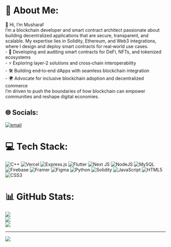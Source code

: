 # 💫 About Me:
👋 Hi, I’m Musharaf<br>I’m a blockchain developer and smart contract architect passionate about building decentralized applications that are secure, transparent, and scalable. My expertise lies in Solidity, Ethereum, and Web3 integrations, where I design and deploy smart contracts for real‑world use cases.<br>- 🔗 Developing and auditing smart contracts for DeFi, NFTs, and tokenized ecosystems<br>- ⚡ Exploring layer‑2 solutions and cross‑chain interoperability<br>- 🛠️ Building end‑to‑end dApps with seamless blockchain integration<br>- 🌍 Advocate for inclusive blockchain adoption and decentralized commerce<br>I’m driven to push the boundaries of how blockchain can empower communities and reshape digital economies.<br>


## 🌐 Socials:
[![email](https://img.shields.io/badge/Email-D14836?logo=gmail&logoColor=white)](mailto:itsmail@gmail.com) 

# 💻 Tech Stack:
![C++](https://img.shields.io/badge/c++-%2300599C.svg?style=for-the-badge&logo=c%2B%2B&logoColor=white) ![Vercel](https://img.shields.io/badge/vercel-%23000000.svg?style=for-the-badge&logo=vercel&logoColor=white) ![Express.js](https://img.shields.io/badge/express.js-%23404d59.svg?style=for-the-badge&logo=express&logoColor=%2361DAFB) ![Flutter](https://img.shields.io/badge/Flutter-%2302569B.svg?style=for-the-badge&logo=Flutter&logoColor=white) ![Next JS](https://img.shields.io/badge/Next-black?style=for-the-badge&logo=next.js&logoColor=white) ![NodeJS](https://img.shields.io/badge/node.js-6DA55F?style=for-the-badge&logo=node.js&logoColor=white) ![MySQL](https://img.shields.io/badge/mysql-4479A1.svg?style=for-the-badge&logo=mysql&logoColor=white) ![Firebase](https://img.shields.io/badge/firebase-a08021?style=for-the-badge&logo=firebase&logoColor=ffcd34) ![Framer](https://img.shields.io/badge/Framer-black?style=for-the-badge&logo=framer&logoColor=blue) ![Figma](https://img.shields.io/badge/figma-%23F24E1E.svg?style=for-the-badge&logo=figma&logoColor=white) ![Python](https://img.shields.io/badge/python-3670A0?style=for-the-badge&logo=python&logoColor=ffdd54) ![Solidity](https://img.shields.io/badge/Solidity-%23363636.svg?style=for-the-badge&logo=solidity&logoColor=white) ![JavaScript](https://img.shields.io/badge/javascript-%23323330.svg?style=for-the-badge&logo=javascript&logoColor=%23F7DF1E) ![HTML5](https://img.shields.io/badge/html5-%23E34F26.svg?style=for-the-badge&logo=html5&logoColor=white) ![CSS3](https://img.shields.io/badge/css3-%231572B6.svg?style=for-the-badge&logo=css3&logoColor=white)
# 📊 GitHub Stats:
![](https://github-readme-stats.vercel.app/api?username=musharafali-dev&theme=dark&hide_border=false&include_all_commits=false&count_private=false)<br/>
![](https://nirzak-streak-stats.vercel.app/?user=musharafali-dev&theme=dark&hide_border=false)<br/>
![](https://github-readme-stats.vercel.app/api/top-langs/?username=musharafali-dev&theme=dark&hide_border=false&include_all_commits=false&count_private=false&layout=compact)

---
[![](https://visitcount.itsvg.in/api?id=musharafali-dev&icon=0&color=0)](https://visitcount.itsvg.in)

<!-- Proudly created with GPRM ( https://gprm.itsvg.in ) -->
